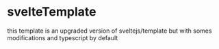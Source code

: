 # svelteTemplate
 this template is an upgraded version of sveltejs/template but with somes modifications and typescript by default